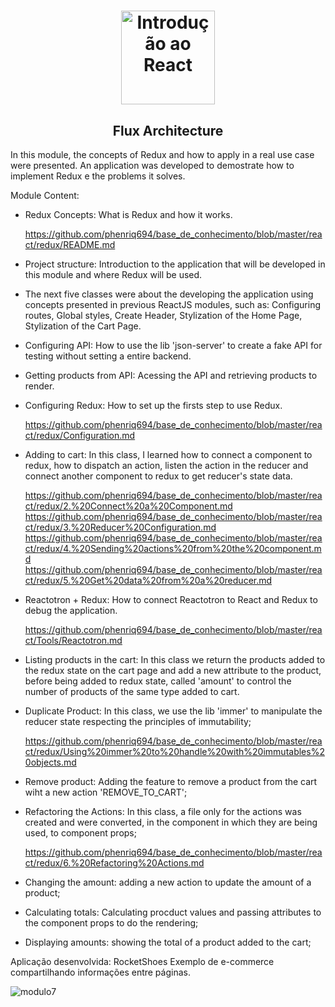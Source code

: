 <h1 align="center">
  <img 
    alt="Introdução ao React" src="https://user-images.githubusercontent.com/54601930/79169629-4c466d00-7dc3-11ea-8075-a2644b91f42d.png" 
    width="150px"
  />
</h1>
<h2 align="center">
  Flux Architecture
</h2>

In this module, the concepts of Redux and how to apply in a real use case were presented. An application was developed to demostrate how to implement Redux e the problems it solves. 

Module Content:

- Redux Concepts: What is Redux and how it works. 

  https://github.com/phenriq694/base_de_conhecimento/blob/master/react/redux/README.md

- Project structure: Introduction to the application that will be developed in this module and where Redux will be used.

- The next five classes were about the developing the application using concepts presented in previous ReactJS modules, such as: Configuring routes, Global styles, Create Header, Stylization of the Home Page, Stylization of the Cart Page.

- Configuring API: How to use the lib 'json-server' to create a fake API for testing without setting a entire backend. 

- Getting products from API: Acessing the API and retrieving products to render.

- Configuring Redux: How to set up the firsts step to use Redux.

  https://github.com/phenriq694/base_de_conhecimento/blob/master/react/redux/Configuration.md

- Adding to cart: In this class, I learned how to connect a component to redux, how to dispatch an action, listen the action in the reducer and connect another component to redux to get reducer's state data.

  https://github.com/phenriq694/base_de_conhecimento/blob/master/react/redux/2.%20Connect%20a%20Component.md
  https://github.com/phenriq694/base_de_conhecimento/blob/master/react/redux/3.%20Reducer%20Configuration.md
  https://github.com/phenriq694/base_de_conhecimento/blob/master/react/redux/4.%20Sending%20actions%20from%20the%20component.md
  https://github.com/phenriq694/base_de_conhecimento/blob/master/react/redux/5.%20Get%20data%20from%20a%20reducer.md

- Reactotron + Redux: How to connect Reactotron to React and Redux to debug the application.

  https://github.com/phenriq694/base_de_conhecimento/blob/master/react/Tools/Reactotron.md

- Listing products in the cart: In this class we return the products added to the redux state on the cart page and add a new attribute to the product, before being added to redux state, called 'amount' to control the number of products of the same type added to cart. 

- Duplicate Product: In this class, we use the lib 'immer' to manipulate the reducer state respecting the principles of immutability; 

  https://github.com/phenriq694/base_de_conhecimento/blob/master/react/redux/Using%20immer%20to%20handle%20with%20immutables%20objects.md
  
- Remove product: Adding the feature to remove a product from the cart wiht a new action 'REMOVE_TO_CART';

- Refactoring the Actions: In this class, a file only for the actions was created and were converted, in the component in which they are being used, to component props;

  https://github.com/phenriq694/base_de_conhecimento/blob/master/react/redux/6.%20Refactoring%20Actions.md

- Changing the amount: adding a new action to update the amount of a product;

- Calculating totals: Calculating procduct values and passing attributes to the component props to do the rendering;

- Displaying amounts: showing the total of a product added to the cart; 




Aplicação desenvolvida: RocketShoes 
Exemplo de e-commerce compartilhando informações entre páginas. 

![modulo7](https://user-images.githubusercontent.com/54601930/69002519-a9e79380-08cf-11ea-83cf-42954307dfb2.gif)
